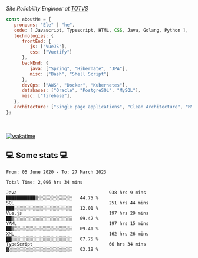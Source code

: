 <p><em>Site Reliability Engineer at <a href="https://www.totvs.com/">TOTVS</a></br>
</em></p>


```javascript
const aboutMe = {
   pronouns: "Ele" | "he",
   code: [ Javascript, Typescript, HTML, CSS, Java, Golang, Python ],
   technologies: {
      frontEnd: {
         js: ["VueJS"],
         css: ["Vuetify"]
      },
      backEnd: {
         java: ["Spring", "Hibernate", "JPA"],
         misc: ["Bash", "Shell Script"]
      },
      devOps: ["AWS", "Docker", "Kubernetes"],
      databases: ["Oracle", "PostgreSQL", "MySQL"],
      misc: ["firebase"],
   },
   architecture: ["Single page applications", "Clean Architecture", "MVC", "Microservices"],
};
```
</br></br>
[![wakatime](https://wakatime.com/badge/user/a3a8ed06-d304-4d6b-bc86-4adc418cdea7.svg)](https://wakatime.com/@a3a8ed06-d304-4d6b-bc86-4adc418cdea7)
<h2>💻 Some stats 💻</h2>

<!--START_SECTION:waka-->

```text
From: 05 June 2020 - To: 27 March 2023

Total Time: 2,096 hrs 34 mins

Java                                   938 hrs 9 mins  ███████████▒░░░░░░░░░░░░░   44.75 %
SQL                                    251 hrs 44 mins ███░░░░░░░░░░░░░░░░░░░░░░   12.01 %
Vue.js                                 197 hrs 29 mins ██▒░░░░░░░░░░░░░░░░░░░░░░   09.42 %
YAML                                   197 hrs 15 mins ██▒░░░░░░░░░░░░░░░░░░░░░░   09.41 %
XML                                    162 hrs 26 mins ██░░░░░░░░░░░░░░░░░░░░░░░   07.75 %
TypeScript                             66 hrs 34 mins  ▓░░░░░░░░░░░░░░░░░░░░░░░░   03.18 %
```

<!--END_SECTION:waka-->
